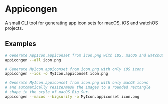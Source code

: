 # Appicongen

A small CLI tool for generating app icon sets for macOS, iOS and watchOS projects.

## Examples

```sh
# Generate AppIcon.appiconset from icon.png with iOS, macOS and watchOS icons
appicongen --all icon.png
```

```sh
# Generate MyIcon.appiconset from icon.png with only iOS icons
appicongen --ios -o MyIcon.appiconset icon.png
```

```sh
# Generate MyIcon.appiconset from icon.png with only macOS icons
# and automatically resize/mask the images to a rounded rectangle
# shape in the style of macOS Big Sur.
appicongen --macos --bigsurify -o MyIcon.appiconset icon.png
```
